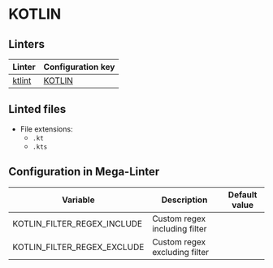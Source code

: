 <!-- markdownlint-disable MD003 MD020 MD033 MD041 -->
<!-- Generated by .automation/build.py, please do not update manually -->
<!-- Instead, update descriptor file at https://github.com/nvuillam/mega-linter/tree/master/megalinter/descriptors/kotlin.yml -->
# KOTLIN

## Linters

| Linter                     | Configuration key          |
|----------------------------|----------------------------|
| [ktlint](kotlin_ktlint.md) | [KOTLIN](kotlin_ktlint.md) |

## Linted files

- File extensions:
  - `.kt`
  - `.kts`

## Configuration in Mega-Linter

| Variable                    | Description                   | Default value |
|-----------------------------|-------------------------------|---------------|
| KOTLIN_FILTER_REGEX_INCLUDE | Custom regex including filter |               |
| KOTLIN_FILTER_REGEX_EXCLUDE | Custom regex excluding filter |               |

